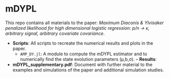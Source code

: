 # mDYPL
This repo contains all materials to the paper: *Maximum Diaconis & Ylvisaker penalized likelihood for high dimensional logistic regression: p/n → κ, arbitrary signal, arbitrary covariate covariance*.

- **Scripts**: All scripts to recreate the numerical results and plots in the paper. 
	- `AMP_DY.jl`: A module to compute the mDYPL estimator and to numerically find the state evolution parameters (μ,b,σ). 
– **Results**: 
- **mDYPL_supplementary.pdf**: Document with further material to the examples and simulations of the paper and additional simulation studies.

